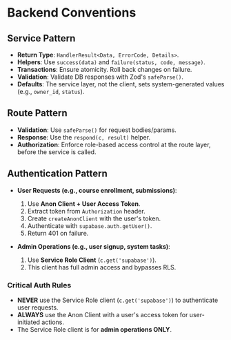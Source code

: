 # Backend Conventions

## Service Pattern
- **Return Type**: `HandlerResult<Data, ErrorCode, Details>`.
- **Helpers**: Use `success(data)` and `failure(status, code, message)`.
- **Transactions**: Ensure atomicity. Roll back changes on failure.
- **Validation**: Validate DB responses with Zod's `safeParse()`.
- **Defaults**: The service layer, not the client, sets system-generated values (e.g., `owner_id`, `status`).

## Route Pattern
- **Validation**: Use `safeParse()` for request bodies/params.
- **Response**: Use the `respond(c, result)` helper.
- **Authorization**: Enforce role-based access control at the route layer, before the service is called.

## Authentication Pattern

- **User Requests (e.g., course enrollment, submissions)**:
  1.  Use **Anon Client + User Access Token**.
  2.  Extract token from `Authorization` header.
  3.  Create `createAnonClient` with the user's token.
  4.  Authenticate with `supabase.auth.getUser()`.
  5.  Return 401 on failure.

- **Admin Operations (e.g., user signup, system tasks)**:
  1.  Use **Service Role Client** (`c.get('supabase')`).
  2.  This client has full admin access and bypasses RLS.

### Critical Auth Rules
- **NEVER** use the Service Role client (`c.get('supabase')`) to authenticate user requests.
- **ALWAYS** use the Anon Client with a user's access token for user-initiated actions.
- The Service Role client is for **admin operations ONLY**.